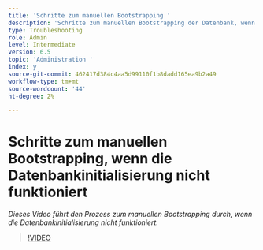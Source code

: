 ```yaml
---
title: 'Schritte zum manuellen Bootstrapping '
description: 'Schritte zum manuellen Bootstrapping der Datenbank, wenn die Datenbankinitialisierung nicht funktioniert '
type: Troubleshooting
role: Admin
level: Intermediate
version: 6.5
topic: 'Administration '
index: y
source-git-commit: 462417d384c4aa5d99110f1b8dadd165ea9b2a49
workflow-type: tm+mt
source-wordcount: '44'
ht-degree: 2%

---
```


# Schritte zum manuellen Bootstrapping, wenn die Datenbankinitialisierung nicht funktioniert

*Dieses Video führt den Prozess zum manuellen Bootstrapping durch, wenn die Datenbankinitialisierung nicht funktioniert.*

>[!VIDEO](https://video.tv.adobe.com/v/335515?quality=9&learn=on)
